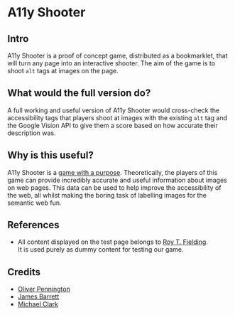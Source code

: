 # A11y Shooter

## Intro
A11y Shooter is a proof of concept game, distributed as a bookmarklet, that
will turn any page into an interactive shooter. The aim of the game is to
shoot `alt` tags at images on the page.

## What would the full version do?
A full working and useful version of A11y Shooter would cross-check the
accessibility tags that players shoot at images with the existing `alt` tag and
the Google Vision API to give them a score based on how accurate their
description was.

## Why is this useful?
A11y Shooter is a [game with a purpose](https://dl.acm.org/citation.cfm?id=1378719).
Theoretically, the players of this game can provide incredibly accurate and
useful information about images on web pages. This data can be used to
help improve the accessibility of the web, all whilst making the boring
task of labelling images for the semantic web fun.

## References
* All content displayed on the test page belongs to [Roy T. Fielding](http://www.ics.uci.edu/~fielding/).  
  It is used purely as dummy content for testing our game.

## Credits
* [Oliver Pennington](https://github.com/Ollie1700)
* [James Barrett](https://github.com/jamesbarrett95)
* [Michael Clark](https://github.com/clarkytea)
